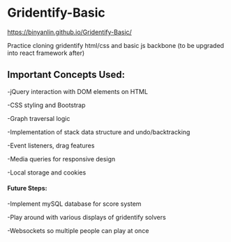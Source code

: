 # Gridentify-Basic

https://binyanlin.github.io/Gridentify-Basic/

Practice cloning gridentify html/css and basic js backbone (to be upgraded into react framework after)

## Important Concepts Used:

-jQuery interaction with DOM elements on HTML

-CSS styling and Bootstrap

-Graph traversal logic

-Implementation of stack data structure and undo/backtracking

-Event listeners, drag features

-Media queries for responsive design

-Local storage and cookies



#### Future Steps:

-Implement mySQL database for score system

-Play around with various displays of gridentify solvers

-Websockets so multiple people can play at once
